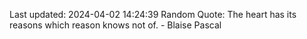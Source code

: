 Last updated: 2024-04-02 14:24:39
Random Quote: The heart has its reasons which reason knows not of. - Blaise Pascal